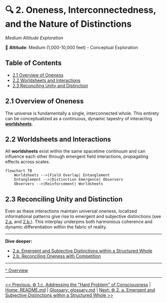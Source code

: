 # 🔍 2. Oneness, Interconnectedness, and the Nature of Distinctions
*Medium Altitude Exploration*

📍 **Altitude**: Medium (1,000-10,000 feet) - Conceptual Exploration

## Table of Contents
- [2.1 Overview of Oneness](#21-overview-of-oneness)
- [2.2 Worldsheets and Interactions](#22-worldsheets-and-interactions)
- [2.3 Reconciling Unity and Distinction](#23-reconciling-unity-and-distinction)

## 2.1 Overview of Oneness
The universe is fundamentally a single, interconnected whole. This entirety can be conceptualized as a continuous, dynamic tapestry of interacting [**worldsheets**](../glossary.md#worldsheet).

## 2.2 Worldsheets and Interactions
All **worldsheets** exist within the same spacetime continuum and can influence each other through emergent field interactions, propagating effects across scales.

```mermaid
flowchart TB
    Worldsheets -->|Field Overlap| Entanglement
    Entanglement -->|Distinction Emergence| Observers
    Observers -->|Reinforcement| Worldsheets
```

## 2.3 Reconciling Unity and Distinction
Even as these interactions maintain universal oneness, localized informational patterns give rise to emergent and subjective distinctions (see [2.a.](2a-emergent-subjective-distinctions.md) and [2.b.](2b-reconciling-oneness-and-competition.md)). This interplay underpins both harmonious coherence and dynamic differentiation within the fabric of reality.

---

**Dive deeper:**
- [2.a. Emergent and Subjective Distinctions within a Structured Whole](2a-emergent-subjective-distinctions.md)
- [2.b. Reconciling Oneness with Competition](2b-reconciling-oneness-and-competition.md)

---

[^ Overview](../../README.md)

---
[<< Previous: ⚙️ 1.c. Addressing the "Hard Problem" of Consciousness](../01-pattern-realism/1c-hard-problem-of-consciousness.md) | [Home: README.md](../../README.md) | [Glossary: glossary.md](../glossary.md) | [Next: ⚙️ 2. a. Emergent and Subjective Distinctions within a Structured Whole >>](2a-emergent-subjective-distinctions.md)
